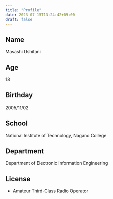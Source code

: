 ```yaml
---
title: "Profile"
date: 2023-07-15T13:24:42+09:00
draft: false
---
```

## Name
Masashi Ushitani

## Age
18

## Birthday
2005/11/02

## School
National Institute of Technology, Nagano College

## Department
Department of Electronic Information Engineering

## License
- Amateur Third-Class Radio Operator


